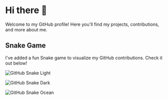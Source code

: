 # Hi there 👋

Welcome to my GitHub profile! Here you'll find my projects, contributions, and more about me.

## Snake Game

I've added a fun Snake game to visualize my GitHub contributions. Check it out below!

![GitHub Snake Light](dist/github-snake.svg)

![GitHub Snake Dark](dist/github-snake-dark.svg?palette=github-dark)

![GitHub Snake Ocean](dist/ocean.gif?color_snake=orange&color_dots=#bfd6f6,#8dbdff,#64a1f4,#4b91f1,#3c7dd9)



<!--
**nullvaluez/nullvaluez** is a ✨ _special_ ✨ repository because its `README.md` (this file) appears on your GitHub profile.

Here are some ideas to get you started:

- 🔭 I’m currently working on ...
- 🌱 I’m currently learning ...
- 👯 I’m looking to collaborate on ...
- 🤔 I’m looking for help with ...
- 💬 Ask me about ...
- 📫 How to reach me: ...
- 😄 Pronouns: ...
- ⚡ Fun fact: ...
-->
